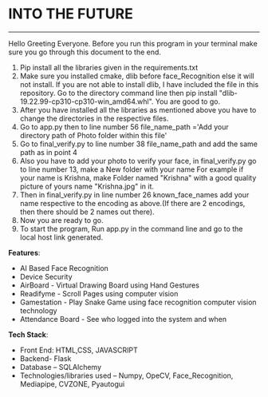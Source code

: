 # INTO THE FUTURE
-----------------
Hello Greeting Everyone. Before you run this program in your terminal make sure you go through this document to the end.
1. Pip install all the libraries given in the requirements.txt
2. Make sure you installed cmake, dlib before face_Recognition else it will not install. If you are not able to install
   dlib, I have included the file in this repository. Go to the directory command line then pip install "dlib-19.22.99-cp310-cp310-win_amd64.whl". 
   You are good to go.
3. After you have installed all the libraries as mentioned above you have to change the directories in the respective files.
4. Go to app.py then to line number 56 file_name_path ='Add your directory path of Photo folder within this file'
5. Go to final_verify.py to line number 38 file_name_path and add the same path as in point 4
6. Also you have to add your photo to verify your face, in final_verify.py go to line number 13, make a New folder with your name
   For example if your name is Krishna, make Folder named "Krishna" with a good quality picture of yours name "Krishna.jpg" in it.
7. Then in final_verify.py in line number 26 known_face_names add your name respective to the encoding as above.(If there are 2 encodings,
   then there should be 2 names out there).
8. Now you are ready to go.
9. To start the program, Run app.py in the command line and go to the local host link generated.

**Features**:
- AI Based Face Recognition
- Device Security
- AirBoard - Virtual Drawing Board using Hand Gestures
- Readifyme - Scroll Pages using computer vision
- Gamestation - Play Snake Game using face recognition computer vision technology 
- Attendance Board - See who logged into the system and when 


**Tech Stack**:
- Front End: HTML,CSS, JAVASCRIPT
- Backend- Flask
- Database – SQLAlchemy
- Technologies/libraries used – Numpy, OpeCV, Face_Recognition, Mediapipe, CVZONE, Pyautogui

